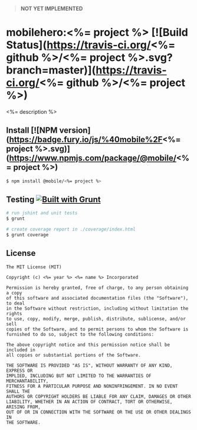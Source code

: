 > **NOT YET IMPLEMENTED**

# mobilehero:<%= project %> [![Build Status](https://travis-ci.org/<%= github %>/<%= project %>.svg?branch=master)](https://travis-ci.org/<%= github %>/<%= project %>)

<%= description %>

## Install [![NPM version](https://badge.fury.io/js/%40mobile%2F<%= project %>.svg)](https://www.npmjs.com/package/@mobile/<%= project %>)


```bash
$ npm install @mobile/<%= project %>
```

## Testing [![Built with Grunt](https://cdn.gruntjs.com/builtwith.png)](http://gruntjs.com/)

```bash
# run jshint and unit tests
$ grunt

# create coverage report in ./coverage/index.html
$ grunt coverage
```

## License

```
The MIT License (MIT)

Copyright (c) <%= year %> <%= name %> Incorporated

Permission is hereby granted, free of charge, to any person obtaining a copy
of this software and associated documentation files (the "Software"), to deal
in the Software without restriction, including without limitation the rights
to use, copy, modify, merge, publish, distribute, sublicense, and/or sell
copies of the Software, and to permit persons to whom the Software is
furnished to do so, subject to the following conditions:

The above copyright notice and this permission notice shall be included in
all copies or substantial portions of the Software.

THE SOFTWARE IS PROVIDED "AS IS", WITHOUT WARRANTY OF ANY KIND, EXPRESS OR
IMPLIED, INCLUDING BUT NOT LIMITED TO THE WARRANTIES OF MERCHANTABILITY,
FITNESS FOR A PARTICULAR PURPOSE AND NONINFRINGEMENT. IN NO EVENT SHALL THE
AUTHORS OR COPYRIGHT HOLDERS BE LIABLE FOR ANY CLAIM, DAMAGES OR OTHER
LIABILITY, WHETHER IN AN ACTION OF CONTRACT, TORT OR OTHERWISE, ARISING FROM,
OUT OF OR IN CONNECTION WITH THE SOFTWARE OR THE USE OR OTHER DEALINGS IN
THE SOFTWARE.
```
